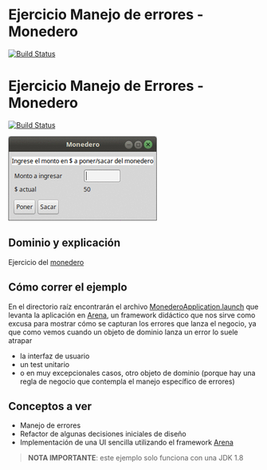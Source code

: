 # Ejercicio Manejo de errores - Monedero

[![Build Status](https://travis-ci.org/uqbar-project/eg-monedero-xtend.svg?branch=arena)](https://travis-ci.org/uqbar-project/eg-monedero-xtend) 


# Ejercicio Manejo de Errores - Monedero

[![Build Status](https://travis-ci.org/uqbar-project/eg-monedero-xtend.svg?branch=simple)](https://travis-ci.org/uqbar-project/eg-monedero-xtend) 

![image](images/demo.gif) 

## Dominio y explicación
Ejercicio del [monedero](https://docs.google.com/document/d/1vVW91adl0p-NxGNpe8fqmC_5YmBkrxaLDFKyZ0xZb9Y/edit)

## Cómo correr el ejemplo

En el directorio raíz encontrarán el archivo [MonederoApplication.launch](MonederoApplication.launch) que levanta la aplicación en [Arena](arena.uqbar-project.org), un framework didáctico que nos sirve como excusa para mostrar cómo se capturan los errores que lanza el negocio, ya que como vemos cuando un objeto de dominio lanza un error lo suele atrapar

* la interfaz de usuario
* un test unitario
* o en muy excepcionales casos, otro objeto de dominio (porque hay una regla de negocio que contempla el manejo específico de errores) 

## Conceptos a ver

- Manejo de errores
- Refactor de algunas decisiones iniciales de diseño
- Implementación de una UI sencilla utilizando el framework [Arena](http://arena.uqbar-project.org/)

> **NOTA IMPORTANTE**: este ejemplo solo funciona con una JDK 1.8


	
